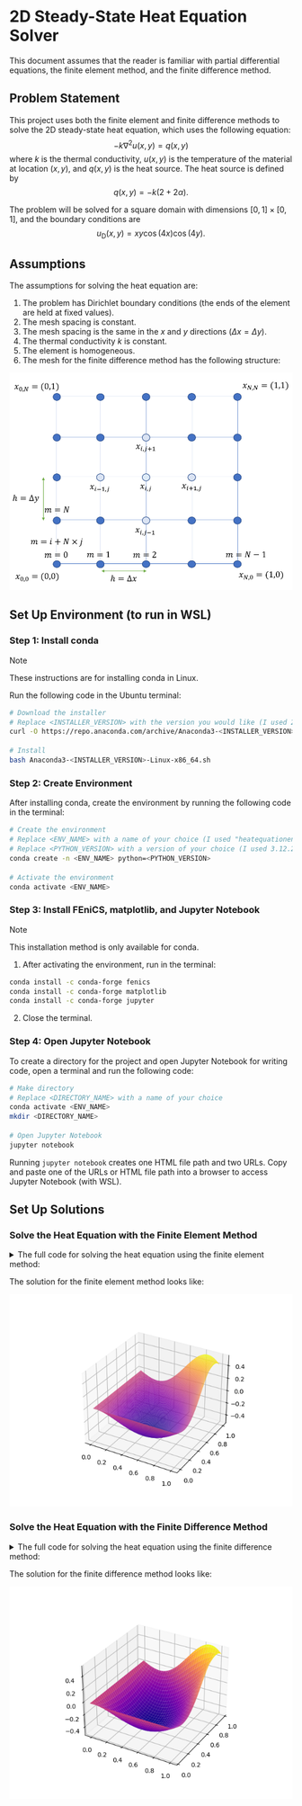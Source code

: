 2D Steady-State Heat Equation Solver
====================================

This document assumes that the reader is familiar with partial differential equations, the finite element method, and the finite difference method. 

## Problem Statement

This project uses both the finite element and finite difference methods to solve the 2D steady-state heat equation, which uses the following equation: $$-k\nabla^2u(x,y)=q(x,y)$$
where $k$ is the thermal conductivity, $u(x,y)$ is the temperature of the material at location $(x,y)$, and $q(x,y)$ is the heat source. The heat source is defined by $$q(x,y)=-k(2+2\alpha).$$

The problem will be solved for a square domain with dimensions $[0,1]\times[0,1]$, and the boundary conditions are $$u_\text{D}(x,y)=xy\cos(4x)\cos(4y).$$ 

## Assumptions

The assumptions for solving the heat equation are:
1. The problem has Dirichlet boundary conditions (the ends of the element are held at fixed values).
2. The mesh spacing is constant.
3. The mesh spacing is the same in the $x$ and $y$ directions ($\Delta x=\Delta y$).
4. The thermal conductivity $k$ is constant.
5. The element is homogeneous.
6. The mesh for the finite difference method has the following structure:
   
<p align="center">
  <img src="https://github.com/emily-nguyen97/writing_samples/blob/main/Images/heatequation2dmesh.png" alt="drawing" width="600"/>
</p>

## Set Up Environment (to run in WSL)

### Step 1: Install conda

> [!NOTE]
> These instructions are for installing conda in Linux.

Run the following code in the Ubuntu terminal:

```bash
# Download the installer
# Replace <INSTALLER_VERSION> with the version you would like (I used 2024.02-1)
curl -O https://repo.anaconda.com/archive/Anaconda3-<INSTALLER_VERSION>-Linux-x86_64.sh

# Install
bash Anaconda3-<INSTALLER_VERSION>-Linux-x86_64.sh
```

### Step 2: Create Environment

After installing conda, create the environment by running the following code in the terminal:

```bash
# Create the environment
# Replace <ENV_NAME> with a name of your choice (I used "heatequationenv")
# Replace <PYTHON_VERSION> with a version of your choice (I used 3.12.2)
conda create -n <ENV_NAME> python=<PYTHON_VERSION>

# Activate the environment
conda activate <ENV_NAME>
```

### Step 3: Install FEniCS, matplotlib, and Jupyter Notebook

> [!NOTE]
> This installation method is only available for conda.

1. After activating the environment, run in the terminal:

```bash
conda install -c conda-forge fenics
conda install -c conda-forge matplotlib
conda install -c conda-forge jupyter
```

2. Close the terminal.

### Step 4: Open Jupyter Notebook

To create a directory for the project and open Jupyter Notebook for writing code, open a terminal and run the following code:

```bash
# Make directory
# Replace <DIRECTORY_NAME> with a name of your choice
conda activate <ENV_NAME>
mkdir <DIRECTORY_NAME>

# Open Jupyter Notebook
jupyter notebook
```

Running `jupyter notebook` creates one HTML file path and two URLs. Copy and paste one of the URLs or HTML file path into a browser to access Jupyter Notebook (with WSL).


## Set Up Solutions 

### Solve the Heat Equation with the Finite Element Method

<details>
<summary>The full code for solving the heat equation using the finite element method:</summary>

```python
from fenics import *
import numpy as np
import matplotlib.pyplot as plt
from matplotlib import cm

# Set parameters
k = 0.1
alpha = 3
nx, ny = 100,100
```

```python
# Create mesh and define function space
mesh = UnitSquareMesh(nx, ny)
V = FunctionSpace(mesh, 'CG', 2)

# Define boundary conditions
# Boundary conditions will be u(x,y) = xycos(4x)cos(4y)
u_D = Expression('x[0]*x[1]*cos(4*x[0])*cos(4*x[1])',
                  element=V.ufl_element())

def boundary(x, on_boundary):
    return on_boundary

# Set boundary conditions
bc = DirichletBC(V, u_D, boundary)

# Define variational problem
u = TrialFunction(V)
v = TestFunction(V)
q = Constant(-k*(2+2*alpha))
n = FacetNormal(mesh)
F = k*dot(grad(u), grad(v))*dx - k*v*dot(grad(u),n)*ds - q*v*dx
a, L = lhs(F), rhs(F)

```

```python
# Solve
u = Function(V)
solve(a == L, u, bc)
```

```python
# Add a function for triangulating the solution given by FEniCS
def mesh2triang(mesh):
    import matplotlib.tri as tri
    xy = mesh.coordinates()
    return tri.Triangulation(xy[:, 0], xy[:, 1], mesh.cells())

# Convert solution into a valid input for plot_trisurf()
object = u.cpp_object()
mesh2 = object.function_space().mesh()
C = object.compute_vertex_values(mesh2)

# Plot
fig, ax = plt.subplots(subplot_kw={"projection": "3d"})
surf = ax.plot_trisurf(mesh2triang(mesh2), C, cmap = cm.plasma)
plt.savefig('heateqFEM.png')
plt.show()
```
</details>

The solution for the finite element method looks like:

<p align="center">
  <img src="https://github.com/emily-nguyen97/writing_samples/blob/main/Images/heateqFEMconst.png" width="600"/>
</p>

### Solve the Heat Equation with the Finite Difference Method

<details>
<summary>The full code for solving the heat equation using the finite difference method:</summary>

```python
import numpy as np
import matplotlib.pyplot as plt
from matplotlib import cm

# Set up parameters
num_steps = 100
dx = 1.0/num_steps
n = (num_steps+1)*(num_steps+1)
k = 0.1
alpha = 3

# Boundary is u(x,y) = xycos(4x)cos(4y)
def bc(x, y):
    return x*y*np.cos(4*x)*np.cos(4*y)
```

```python
# Set up matrix A
nx = int(np.sqrt(n))
A = np.zeros((n, n))

# Set up boundary terms
for i in range(nx):
    # Top and bottom boundaries
    A[i,i] = 1.0
    A[i+nx*(nx-1),i+nx*(nx-1)] = 1.0

    # Left and right boundaries
    A[i*nx,i*nx] = 1.0
    A[nx-1+nx*i,nx-1+nx*i] = 1.0

# Set up inner nodes
for i in range(1,nx-1):
    for j in range(1,nx-1):
        A[i+j*nx,i+j*nx] = -4.0
        A[i+j*nx,i+j*nx-1] = 1.0
        A[i+j*nx,i+j*nx+1] = 1.0
        A[i+j*nx,i+j*nx-nx] = 1.0
        A[i+j*nx,i+j*nx+nx] = 1.0
```

```python
# Set up vector b
factor = -dx*dx/k

# Define the source term q(x,y)
sourceval = -k*(2+2*alpha)
nx = int(np.sqrt(n))
b = np.zeros((n,1))

tempy1 = 0.0
tempy2 = 1.0

# Set boundary with Dirichlet conditions
for i in range(nx):
    # Bottom row of boundary, where j=0, 0<=i<nx so idx=i+nx*j=i
    tempx1 = i*dx
    b[i] = bc(tempx1, tempy1)
    
    # Top row of boundary, where j=nx-1, 0<=i<nx so idx=i+nx*j=i+nx*(nx-1)
    idx = i+nx*(nx-1)
    b[idx] = bc(tempx1, tempy2)

    # Left most boundary, where 0<=j<nx, i=0 so idx=i+nx*j=nx*j
    idx = i*nx
    b[idx] = bc(tempy1, tempx1)

    # Right most boundary, where 0<=j<nx, i=nx-1 so idx=i+nx*j=nx-1+nx*j
    idx = nx-1+nx*i
    b[idx] = bc(tempy2, tempx1)

# Set source term for every other node
for i in range(1,nx-1):
    tempx1 = i*dx
    for j in range(1,nx-1):
        tempy1 = j*dx
        idx = i+nx*j
        b[idx] = factor*sourceval
```

```python
sol = np.linalg.solve(A,b)
```

```python
# Set up mesh for plotting
nvis = 101
arr = np.zeros((nvis,nvis))

for i in range(nvis):
    for j in range(nvis):
        idx = i+nvis*j
        arr[i,j] = sol[idx]

x = np.linspace(0.0-dx,1.0+dx,101)
y = np.linspace(0.0-dx,1.0+dx,101)

[X,Y] = np.meshgrid(x,y)

# Plot
fig = plt.figure()
ax = fig.add_subplot(111, projection='3d')
ax.set_ylim(0,1)
ax.set_xlim(1,0)
ax.view_init(30,30)
ax.plot_surface(X,Y,arr,cmap=cm.plasma)
plt.savefig('heateqFD.png')
```
</details>

The solution for the finite difference method looks like:

<p align="center">
  <img src="https://github.com/emily-nguyen97/writing_samples/blob/main/Images/heateqFDconst.png" width="600"/>
</p>

